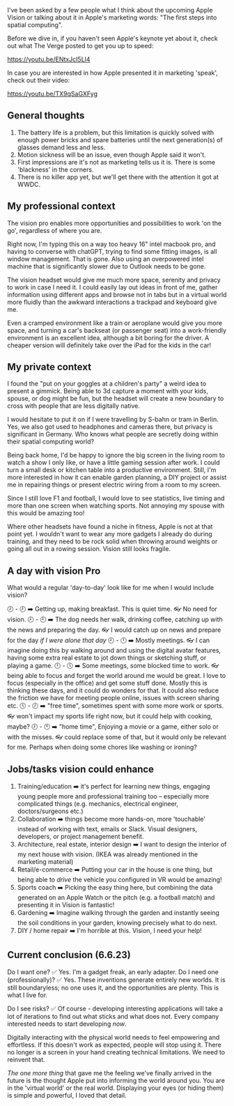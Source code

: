 I've been asked by a few people what I think about the upcoming Apple Vision or talking about it in Apple's marketing words: "The first steps into spatial computing".

Before we dive in, if you haven't seen Apple's keynote yet about it, check out what The Verge posted to get you up to speed:

https://youtu.be/ENtxJcI5Ll4

In case you are interested in how Apple presented it in marketing 'speak', check out their video:

https://youtu.be/TX9qSaGXFyg

## General thoughts
1. The battery life is a problem, but this limitation is quickly solved with enough power bricks and spare batteries until the next generation(s) of glasses demand less and less.
2. Motion sickness will be an issue, even though Apple said it won't.
3. First impressions are it's not as marketing tells us it is. There is some 'blackness' in the corners.
4. There is no killer app yet, but we'll get there with the attention it got at WWDC.

## My professional context

The vision pro enables more opportunities and possibilities to work 'on the go', regardless of where you are.

Right now, I'm typing this on a way too heavy 16" intel macbook pro, and having to converse with chatGPT, trying to find some fitting images, is all window management. That is gone. Also using an overpowered intel machine that is significantly slower due to Outlook needs to be gone.

The vision headset would give me much more space, serenity and privacy to work in case I need it. I could easily lay out ideas in front of me, gather information using different apps and browse not in tabs but in a virtual world more fluidly than the awkward interactions a trackpad and keyboard give me.

Even a cramped environment like a train or aeroplane would give you more space, and turning a car's backseat (or passenger seat) into a work-friendly environment is an excellent idea, although a bit boring for the driver. A cheaper version will definitely take over the iPad for the kids in the car!

## My private context
I found the "put on your goggles at a children's party" a weird idea to present a gimmick. Being able to 3d capture a moment with your kids, spouse, or dog might be fun, but the headset will create a new boundary to cross with people that are less digitally native.

I would hesitate to put it on if I were travelling by S-bahn or tram in Berlin. Yes, we also got used to headphones and cameras there, but privacy is significant in Germany. Who knows what people are secretly doing within their spatial computing world?

Being back home, I'd be happy to ignore the big screen in the living room to watch a show I only like, or have a little gaming session after work. I could turn a small desk or kitchen table into a productive environment. Still, I'm more interested in how it can enable garden planning, a DIY project or assist me in repairing things or present electric wiring from a room to my screen.

Since I still love F1 and football, I would love to see statistics, live timing and more than one screen when watching sports. Not annoying my spouse with this would be amazing too! 

Where other headsets have found a niche in fitness, Apple is not at that point yet. I wouldn't want to wear any more gadgets I already do during training, and they need to be rock solid when throwing around weights or going all out in a rowing session. Vision still looks fragile.

## A day with vision Pro
What would a regular 'day-to-day' look like for me when I would include vision?

🕖  - 🕗 ➡️  Getting up, making breakfast. This is quiet time. 👓 No need for vision.
🕗  - 🕘 ➡️  The dog needs her walk, drinking coffee, catching up with the news and preparing the day. 👓 I would catch up on news and prepare for the day _if I were alone that day_ 
🕘  - 🕛 ➡️ Mostly meetings. 👓 I can imagine doing this by walking around and using the digital avatar features, having some extra real estate to jot down things or sketching stuff, or playing a game.
🕛 - 🕔 ➡️ Some meetings, some blocked time to work. 👓 being able to focus and forget the world around me would be great. I love to focus (especially in the office) and get some stuff done. Mostly this is thinking these days, and it could do wonders for that. It could also reduce the friction we have for meeting people online, issues with screen sharing etc.
🕔 - 🕖 ➡️  "free time", sometimes spent with some more work or sports. 👓 won't impact my sports life right now, but it could help with cooking, maybe?
🕖 - 🕚 ➡️  "home time", Enjoying a movie or a game, either solo or with the misses. 👓 could replace some of that, but it would only be relevant for me. Perhaps when doing some chores like washing or ironing?

## Jobs/tasks vision could enhance
1. Training/education ➡️ it's perfect for learning new things, engaging young people more and professional training too – especially more complicated things (e.g. mechanics, electrical engineer, doctors/surgeons etc.)
2. Collaboration ➡️ things become more hands-on, more 'touchable' instead of working with text, emails or Slack. Visual designers, developers, or project management benefit.
3. Architecture, real estate, interior design ➡️ I want to design the interior of my next house with vision. (IKEA was already mentioned in the marketing material)
4. Retail/e-commerce ➡️ Putting your car in the house is one thing, but being able to _drive_ the vehicle you configured in VR would be amazing!
5. Sports coach ➡️ Picking the easy thing here, but combining the data generated on an Apple Watch or the pitch (e.g. a football match) and presenting it in Vision is fantastic!
6. Gardening ➡️ Imagine walking through the garden and instantly seeing the soil conditions in your garden, knowing precisely what to do next.
7. DIY / home repair ➡️ I'm horrible at this. Vision, I need your help!

## Current conclusion (6.6.23)
Do I want one? ✅ Yes. I'm a gadget freak, an early adapter. 
Do I need one (professionally)? ✅ Yes. These inventions generate entirely new worlds. It is still boundaryless; no one uses it, and the opportunities are plenty. This is what I live for.

Do I see risks? ✅ Of course - developing interesting applications will take a lot of iterations to find out what sticks and what does not. Every company interested needs to start developing _now_.

Digitally interacting with the physical world needs to feel empowering and effortless. If this doesn't work as expected, people will stop using it. There no longer is a screen in your hand creating technical limitations. We need to reinvent that.

*The one more thing* that gave me the feeling we've finally arrived in the future is the thought Apple put into informing the world around you. You are in the 'virtual world' or the real world. Displaying your eyes (or hiding them) is simple and powerful, I loved that detail.

